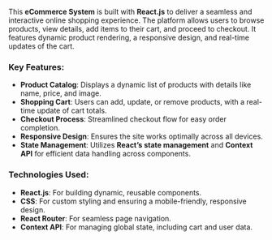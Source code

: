 This **eCommerce System** is built with **React.js** to deliver a seamless and interactive online shopping experience. The platform allows users to browse products, view details, add items to their cart, and proceed to checkout. It features dynamic product rendering, a responsive design, and real-time updates of the cart.

### Key Features:
- **Product Catalog**: Displays a dynamic list of products with details like name, price, and image.
- **Shopping Cart**: Users can add, update, or remove products, with a real-time update of cart totals.
- **Checkout Process**: Streamlined checkout flow for easy order completion.
- **Responsive Design**: Ensures the site works optimally across all devices.
- **State Management**: Utilizes **React’s state management** and **Context API** for efficient data handling across components.

### Technologies Used:
- **React.js**: For building dynamic, reusable components.
- **CSS**: For custom styling and ensuring a mobile-friendly, responsive design.
- **React Router**: For seamless page navigation.
- **Context API**: For managing global state, including cart and user data.
